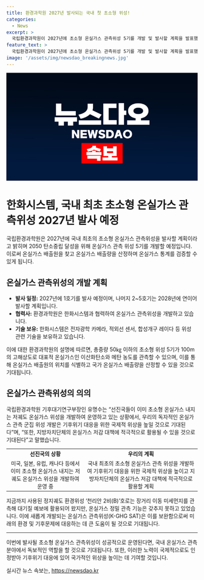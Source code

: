 ```yaml
---
title: 환경과학원 2027년 발사되는 국내 첫 초소형 위성!
categories:
  - News
excerpt: >
  국립환경과학원이 2027년에 초소형 온실가스 관측위성 5기를 개발 및 발사할 계획을 발표했다. 이 위성들은 100m 고해상도로 이산화탄소와 메탄 농도를 관측하며, 온실가스 배출원을 식별하여 국가 온실가스 배출량 산정과 통계 검증이 가능하다. 이는 국내 최초의 초소형 온실가스 관측위성으로, 환경부의 2050 탄소중립 달성 지원에 기여할 것으로 기대된다. 2050 탄소중립 달성을 위한 첫발 아이템인 이 위성은 국제적으로도 주목받을 것이라 예상된다.
feature_text: >
  국립환경과학원이 2027년에 초소형 온실가스 관측위성 5기를 개발 및 발사할 계획을 발표했다. 이 위성들은 100m 고해상도로 이산화탄소와 메탄 농도를 관측하며, 온실가스 배출원을 식별하여 국가 온실가스 배출량 산정과 통계 검증이 가능하다. 이는 국내 최초의 초소형 온실가스 관측위성으로, 환경부의 2050 탄소중립 달성 지원에 기여할 것으로 기대된다. 2050 탄소중립 달성을 위한 첫발 아이템인 이 위성은 국제적으로도 주목받을 것이라 예상된다.
image: '/assets/img/newsdao_breakingnews.jpg'
---
```


<p><img src="/assets/img/newsdao_breakingnews.jpg" alt="flaretime 속보" /></p>

<h1>한화시스템, 국내 최초 초소형 온실가스 관측위성 2027년 발사 예정</h1>

<p data-ke-size="size16">국립환경과학원은 2027년에 국내 최초의 초소형 온실가스 관측위성을 발사할 계획이라고 밝히며 2050 탄소중립 달성을 위해 온실가스 관측 위성 5기를 개발할 예정입니다. 이로써 온실가스 배출원을 찾고 온실가스 배출량을 산정하며 온실가스 통계를 검증할 수 있게 됩니다.</p>

<h2 data-ke-size="size26">온실가스 관측위성의 개발 계획</h2>

<ul>
  <li><b>발사 일정:</b> 2027년에 1호기를 발사 예정이며, 나머지 2~5호기는 2028년에 연이어 발사할 계획입니다.</li>
  <li><b>협력사:</b> 환경과학원은 한화시스템과 협력하여 온실가스 관측위성을 개발하고 있습니다.</li>
  <li><b>기술 보유:</b> 한화시스템은 전자광학 카메라, 적외선 센서, 합성개구 레이다 등 위성 관련 기술을 보유하고 있습니다.</li>
</ul>

<p data-ke-size="size16">이에 대한 환경과학원의 설명에 따르면, 총중량 50㎏ 이하의 초소형 위성 5기가 100m의 고해상도로 대표적 온실가스인 이산화탄소와 메탄 농도를 관측할 수 있으며, 이를 통해 온실가스 배출원의 위치를 식별하고 국가 온실가스 배출량을 산정할 수 있을 것으로 기대됩니다.</p>

<h2 data-ke-size="size26">온실가스 관측위성의 의의</h2>

<p data-ke-size="size16">국립환경과학원 기후대기연구부장인 유명수는 “선진국들이 이미 초소형 온실가스 내지는 저궤도 온실가스 위성을 개발하여 운영하고 있는 상황에서, 우리의 독자적인 온실가스 관측 군집 위성 개발은 기후위기 대응을 위한 국제적 위상을 높일 것으로 기대된다”며, “또한, 지방자치단체의 온실가스 저감 대책에 적극적으로 활용될 수 있을 것으로 기대된다”고 말했습니다.</p>

<table>
  <tr>
    <td style="text-align: center; height: 17px;"><b>선진국의 상황</b></td>
    <td style="text-align: center; height: 17px;"><b>우리의 계획</b></td>
  </tr>
  <tr>
    <td style="text-align: center; height: 17px;">미국, 일본, 유럽, 캐나다 등에서 이미 초소형 온실가스 내지는 저궤도 온실가스 위성을 개발하여 운영 중</td>
    <td style="text-align: center; height: 17px;">국내 최초의 초소형 온실가스 관측 위성을 개발하여 기후위기 대응을 위한 국제적 위상을 높이고 지방자치단체의 온실가스 저감 대책에 적극적으로 활용할 계획</td>
  </tr>
</table>

<p data-ke-size="size16">지금까지 사용된 정지궤도 환경위성 ‘천리안 2비(B)’호로는 장거리 이동 미세먼지를 관측해 대기질 예보에 활용되어 왔지만, 온실가스 정밀 관측 기능은 갖추지 못하고 있었습니다. 이에 새롭게 개발되는 온실가스 관측위성(K-GHG SAT)은 이를 보완함으로써 미래의 환경 및 기후문제에 대응하는 데 큰 도움이 될 것으로 기대됩니다.</p>

<hr>

<p data-ke-size="size16">이번에 발사될 초소형 온실가스 관측위성이 성공적으로 운영된다면, 국내 온실가스 관측 분야에서 독보적인 역할을 할 것으로 기대됩니다. 또한, 이러한 노력이 국제적으로도 인정받아 기후위기 대응에 있어 국가적인 위상을 높이는 데 기여할 것입니다.</p>
실시간 뉴스 속보는, <a href="https://newsdao.kr" rel="dofollow">https://newsdao.kr</a>


